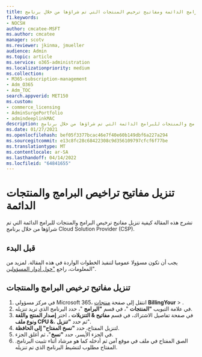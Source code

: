 ```yaml
---
title: تنزيل البرامج الدائمة ومفاتيح ترخيص المنتجات التي تم شراؤها من خلال برنامج Cloud Solution Provider (CSP)
f1.keywords:
- NOCSH
author: cmcatee-MSFT
ms.author: cmcatee
manager: scotv
ms.reviewer: jkinma, jmueller
audience: Admin
ms.topic: article
ms.service: o365-administration
ms.localizationpriority: medium
ms.collection:
- M365-subscription-management
- Adm_O365
- Adm_TOC
search.appverid: MET150
ms.custom:
- commerce_licensing
- AdminSurgePortfolio
- admindeeplinkMAC
description: تعرف على كيفية تنزيل مفاتيح ترخيص البرامج والمنتجات للبرامج الدائمة التي تم شراؤها من خلال برنامج Cloud Solution Provider (CSP).
ms.date: 01/27/2021
ms.openlocfilehash: bef05f3377bcac46e7f40e60b149dbf6a227a294
ms.sourcegitcommit: e13c8fc28c68422308c9d356109797cfcf6f77be
ms.translationtype: MT
ms.contentlocale: ar-SA
ms.lasthandoff: 04/14/2022
ms.locfileid: "64841655"
---
```

# <a name="download-perpetual-software-and-product-license-keys"></a>تنزيل مفاتيح تراخيص البرامج والمنتجات الدائمة

تشرح هذه المقالة كيفية تنزيل مفاتيح ترخيص البرامج والمنتجات للبرامج الدائمة التي تم شراؤها من خلال برنامج Cloud Solution Provider (CSP).

## <a name="before-you-begin"></a>قبل البدء

يجب أن تكون مسؤولا عموميا لتنفيذ الخطوات الواردة في هذه المقالة. لمزيد من المعلومات، راجع ["حول أدوار المسؤولين](../add-users/about-admin-roles.md)".

## <a name="download-software-and-product-license-keys"></a>تنزيل مفاتيح ترخيص البرامج والمنتجات

1. في مركز مسؤولي Microsoft 365، انتقل إلى صفحة <a href="https://go.microsoft.com/fwlink/p/?linkid=842054" target="_blank">منتجات</a> **BillingYour** > .
2. في علامة التبويب **"المنتجات** "، في قسم **"البرامج** "، حدد البرنامج الذي تريد تنزيله.
3. في صفحة تفاصيل الاشتراك، في قسم **مفاتيح & التنزيلات** ، اختر **إصدار المنتج** **واللغة** **ونوع ملف CPU &**، ثم حدد **"تنزيل**".
4. لتنزيل المفتاح، حدد **"نسخ المفتاح" إلى الحافظة**.
5. في الجزء الأيسر، حدد **"نسخ**"، ثم أغلق الجزء.
6. الصق المفتاح في ملف في موقع آمن ثم أدخله كما هو مرشاد أثناء تثبيت البرنامج. المفتاح مطلوب لتنشيط البرنامج الذي تم تنزيله.
